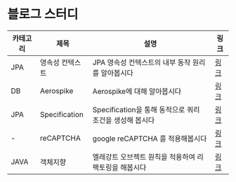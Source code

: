 # 블로그 스터디

|카테고리|제목|설명|링크|
|---|---|---|---|
|JPA|영속성 컨텍스트|JPA 영속성 컨텍스트의 내부 동작 원리를 알아봅시다|[링크](https://www.notion.so/dapper-naranja-75b/1-JPA-89bda919fdbb4238a1ffb3b9852d4b48)|
|DB|Aerospike|Aerospike에 대해 알아봅시다|[링크](https://dapper-naranja-75b.notion.site/2-Aerospike-2f6403db71c14a91bf730ff370aa8baf)|
|JPA|Specification|Specification을 통해 동적으로 쿼리 조건을 생성해 봅시다 |[링크](https://dapper-naranja-75b.notion.site/3-Spring-JPA-Specification-178e61c319d443648edaa0b1e4a83bd8)|
|-|reCAPTCHA|google reCAPTCHA 를 적용해봅시다 |[링크](https://www.notion.so/dapper-naranja-75b/4-e2f85446e59a4536bf604e2cae61cdbd)|
|JAVA|객체지향|엘레강트 오브젝트 원칙을 적용하여 리팩토링을 해봅시다 |[링크](https://dapper-naranja-75b.notion.site/1-657b09f40a544cb7997fc8bb0fc448ea)|

